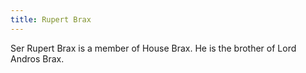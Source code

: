 ```yaml
---
title: Rupert Brax
---
```


Ser Rupert Brax is a member of House Brax. He is the brother of Lord Andros Brax.


